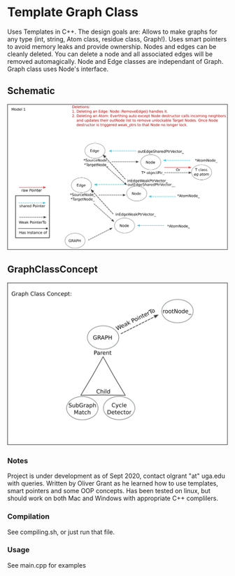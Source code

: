 # Template Graph Class
Uses Templates in C++. The design goals are:
	Allows to make graphs for any type (int, string, Atom class, residue class, Graph!). 
	Uses smart pointers to avoid memory leaks and provide ownership.
	Nodes and edges can be cleanly deleted. You can delete a node and all associated edges will be removed automagically.
	Node and Edge classes are independant of Graph.
	Graph class uses Node's interface.

## Schematic
![schematic](documentation/schemaGraphClass.png)

## GraphClassConcept
![GraphClass](documentation/GraphClassConcept.png)

### Notes
Project is under development as of Sept 2020, contact olgrant "at" uga.edu with queries. 
Written by Oliver Grant as he learned how to use templates, smart pointers and some OOP concepts.
Has been tested on linux, but should work on both Mac and Windows with appropriate C++ complilers.

### Compilation
See compiling.sh, or just run that file.

### Usage
See main.cpp for examples

